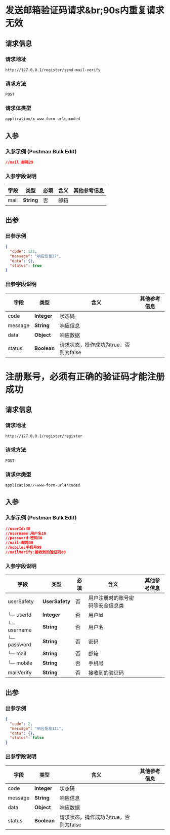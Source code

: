 # 发送邮箱验证码请求&br;90s内重复请求无效

## 请求信息

### 请求地址

```
http://127.0.0.1/register/send-mail-verify
```

### 请求方法

```
POST
```

### 请求体类型

```
application/x-www-form-urlencoded
```

## 入参

### 入参示例 (Postman Bulk Edit)

```json
//mail:邮箱29

```

### 入参字段说明

| **字段** | **类型** | **必填** | **含义** | **其他参考信息** |
| -------- | -------- | -------- | -------- | -------- |
| mail     | **String**     | 否  |  邮箱 |   |

## 出参

### 出参示例

```json
{
  "code": 121,
  "message": "响应信息27",
  "data": {},
  "status": true
}
```

### 出参字段说明

| **字段** | **类型**  | **含义** | **其他参考信息** |
| -------- | -------- | -------- | -------- |
| code     | **Integer**    |  状态码 |   |
| message     | **String**    |  响应信息 |   |
| data     | **Object**    |  响应数据 |   |
| status     | **Boolean**    |  请求状态，操作成功为true，否则为false |   |

# 注册账号，必须有正确的验证码才能注册成功

## 请求信息

### 请求地址

```
http://127.0.0.1/register/register
```

### 请求方法

```
POST
```

### 请求体类型

```
application/x-www-form-urlencoded
```

## 入参

### 入参示例 (Postman Bulk Edit)

```json
//userId:48
//username:用户名10
//password:密码36
//mail:邮箱30
//mobile:手机号99
//mailVerify:接收到的验证码89

```

### 入参字段说明

| **字段** | **类型** | **必填** | **含义** | **其他参考信息** |
| -------- | -------- | -------- | -------- | -------- |
| userSafety     | **UserSafety**     | 否  |  用户注册时的账号密码等安全信息类 |   |
|└─ userId     | **Integer**     | 否  |  用户id |   |
|└─ username     | **String**     | 否  |  用户名 |   |
|└─ password     | **String**     | 否  |  密码 |   |
|└─ mail     | **String**     | 否  |  邮箱 |   |
|└─ mobile     | **String**     | 否  |  手机号 |   |
| mailVerify     | **String**     | 否  |  接收到的验证码 |   |

## 出参

### 出参示例

```json
{
  "code": 2,
  "message": "响应信息111",
  "data": {},
  "status": false
}
```

### 出参字段说明

| **字段** | **类型**  | **含义** | **其他参考信息** |
| -------- | -------- | -------- | -------- |
| code     | **Integer**    |  状态码 |   |
| message     | **String**    |  响应信息 |   |
| data     | **Object**    |  响应数据 |   |
| status     | **Boolean**    |  请求状态，操作成功为true，否则为false |   |




